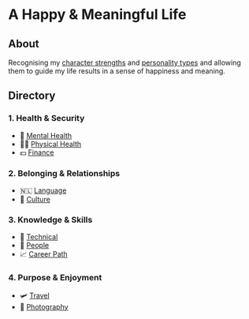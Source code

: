 # A Happy & Meaningful Life

## About

Recognising my [character strengths](bookoflife.md#character-strengths) and [personality types](bookoflife.md#personality-types) and allowing them to guide my life results in a sense of happiness and meaning.

## Directory

### 1. Health & Security
- 🧠 [Mental Health](mentalhealth.md)
- 🏋‍♀️ [Physical Health](physicalhealth.md)
- 💵 [Finance](finance.md)

### 2. Belonging & Relationships
- 🇳🇱 [Language](language.md)
- 👑 [Culture](culture.md)

### 3. Knowledge & Skills
- 🔬 [Technical](technical.md)
- 👥 [People](people.md)
- 📈 [Career Path](career.md)

### 4. Purpose & Enjoyment
- 🛩 [Travel](travel.md)
- 📸 [Photography](photography.md)
